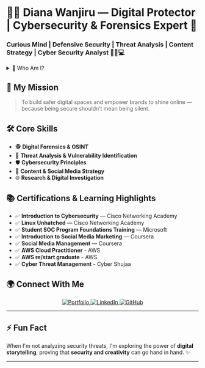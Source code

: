 # 👩‍💻 Diana Wanjiru — Digital Protector | Cybersecurity & Forensics Expert 🔐

### Curious Mind | Defensive Security | Threat Analysis | Content Strategy | Cyber Security Analyst 🕵️‍♀️💻



<details>
  <summary>👋 Who Am I?</summary>
  <p>
    I'm <strong>Diana Wanjiru</strong>, a curious and passionate digital protector with a foundation in <strong>Cybersecurity</strong> and <strong>Digital Forensics</strong>. My journey into tech began with a simple desire — to understand how digital systems work, and how to secure them from unseen threats.
  </p>
  <p>
    From cracking forensic clues to crafting secure digital strategies, I thrive at the intersection of security and creativity. Whether it's <strong>hunting vulnerabilities</strong> or <strong>managing impactful digital content</strong>, I do it all with purpose and precision.
  </p>
</details>




## 🎯 My Mission

> To build safer digital spaces and empower brands to shine online — because being secure shouldn’t mean being silent.


## 🛠️ Core Skills

- 🕵️ **Digital Forensics & OSINT**
- 🔐 **Threat Analysis & Vulnerability Identification**
- 🛡️ **Cybersecurity Principles**
- 📢 **Content & Social Media Strategy**
- 🌐 **Research & Digital Investigation**



## 📚 Certifications & Learning Highlights

- ✅ **Introduction to Cybersecurity** — Cisco Networking Academy  
- ✅ **Linux Unhatched** — Cisco Networking Academy  
- ✅ **Student SOC Program Foundations Training** — Microsoft  
- ✅ **Introduction to Social Media Marketing** — Coursera  
- ✅ **Social Media Management** — Coursera
- ✅ **AWS Cloud Practitioner** - AWS
- ✅ **AWS re/start graduate** - AWS
- ✅ **Cyber Threat Management** - Cyber Shujaa



## 🌍 Connect With Me

<p align="center">
  <a href="https://dianawanjiru.vercel.app/">
    <img src="https://img.shields.io/badge/Portfolio-%2300ffae?style=for-the-badge&logo=vercel&logoColor=black" alt="Portfolio" />
  </a>
  <a href="https://www.linkedin.com/in/diana-wanjiru-54a5762a3/">
    <img src="https://img.shields.io/badge/LinkedIn-%230077B5?style=for-the-badge&logo=linkedin&logoColor=white" alt="LinkedIn" />
  </a>
  <a href="https://github.com/wanjirudiana">
    <img src="https://img.shields.io/badge/GitHub-%2312100E.svg?style=for-the-badge&logo=github&logoColor=white" alt="GitHub" />
  </a>
</p>

---

## ⚡ Fun Fact

When I'm not analyzing security threats, I'm exploring the power of **digital storytelling**, proving that **security and creativity** can go hand in hand. ✨

---

